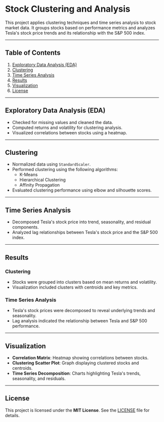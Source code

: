 # Stock Clustering and Analysis  

This project applies clustering techniques and time series analysis to stock market data. It groups stocks based on performance metrics and analyzes Tesla's stock price trends and its relationship with the S&P 500 index.  

---

## Table of Contents  
1. [Exploratory Data Analysis (EDA)](#exploratory-data-analysis-eda)  
2. [Clustering](#clustering)  
3. [Time Series Analysis](#time-series-analysis)  
4. [Results](#results)  
5. [Visualization](#visualization)  
6. [License](#license)  

---

## Exploratory Data Analysis (EDA)  
- Checked for missing values and cleaned the data.  
- Computed returns and volatility for clustering analysis.  
- Visualized correlations between stocks using a heatmap.  

---

## Clustering  
- Normalized data using `StandardScaler`.  
- Performed clustering using the following algorithms:  
  - K-Means  
  - Hierarchical Clustering  
  - Affinity Propagation  
- Evaluated clustering performance using elbow and silhouette scores.  

---

## Time Series Analysis  
- Decomposed Tesla's stock price into trend, seasonality, and residual components.  
- Analyzed lag relationships between Tesla's stock price and the S&P 500 index.  

---

## Results  

### Clustering  
- Stocks were grouped into clusters based on mean returns and volatility.  
- Visualization included clusters with centroids and key metrics.  

### Time Series Analysis  
- Tesla's stock prices were decomposed to reveal underlying trends and seasonality.  
- Lag analysis indicated the relationship between Tesla and S&P 500 performance.  

---

## Visualization  

- **Correlation Matrix**: Heatmap showing correlations between stocks.  
- **Clustering Scatter Plot**: Graph displaying clustered stocks and centroids.  
- **Time Series Decomposition**: Charts highlighting Tesla's trends, seasonality, and residuals.  

---

## License

This project is licensed under the **MIT License**. See the [LICENSE](LICENSE) file for details.

